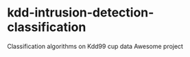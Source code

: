 # kdd-intrusion-detection-classification
Classification algorithms on Kdd99 cup data
Awesome project

